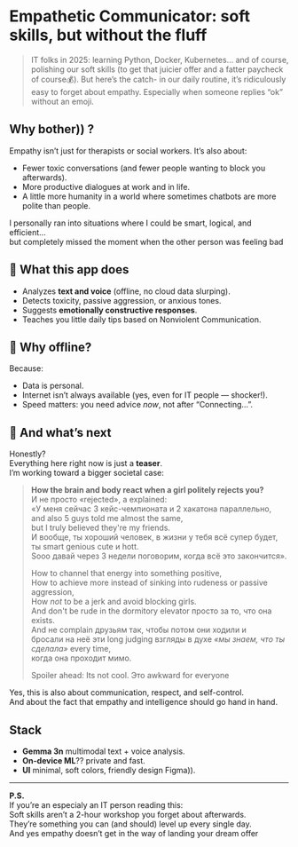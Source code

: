 # Empathetic Communicator: soft skills, but without the fluff

> IT folks in 2025: learning Python, Docker, Kubernetes… and of course, polishing our soft skills (to get that juicier offer and a fatter paycheck of course💰).
> But here’s the catch- in our daily routine, it’s ridiculously easy to forget about empathy. Especially when someone replies “ok” without an emoji.

## Why bother)) ?

Empathy isn’t just for therapists or social workers. It’s also about:
- Fewer toxic conversations (and fewer people wanting to block you afterwards).
- More productive dialogues at work and in life.
- A little more humanity in a world where sometimes chatbots are more polite than people.

I personally ran into situations where I could be smart, logical, and efficient…  
but completely missed the moment when the other person was feeling bad

## 📱 What this app does

- Analyzes **text and voice** (offline, no cloud data slurping).
- Detects toxicity, passive aggression, or anxious tones.
- Suggests **emotionally constructive responses**.
- Teaches you little daily tips based on Nonviolent Communication.

## 🚀 Why offline?

Because:
- Data is personal.
- Internet isn’t always available (yes, even for IT people — shocker!).
- Speed matters: you need advice *now*, not after “Connecting…”.

## 🧠 And what’s next

Honestly?  
Everything here right now is just a **teaser**.  
I’m working toward a bigger societal case:  

> **How the brain and body react when a girl politely rejects you?**  
> И не просто «rejected», а explained:  
> «У меня сейчас 3 кейс-чемпионата и 2 хакатона параллельно,  
> and also 5 guys told me almost the same,  
> but I truly believed they're my friends.  
> И вообще, ты хороший человек, в жизни у тебя всё супер будет,  
> ты smart genious cute и hott.  
> Sooo давай через 3 недели поговорим, когда всё это закончится».  
>   
> How to channel that energy into something positive,  
> How to achieve more instead of sinking into rudeness or passive aggression,  
> How *not* to be a jerk and avoid blocking girls.  
> And don't be rude in the dormitory elevator просто за то, что она exists.  
> And не complain друзьям так, чтобы потом они ходили и  
> бросали на неё эти long judging взгляды в духе *«мы знаем, что ты сделала»* every time,  
> когда она проходит мимо.  
>   
> Spoiler ahead: Its not cool. Это awkward for everyone

Yes, this is also about communication, respect, and self-control.  
And about the fact that empathy and intelligence should go hand in hand.

## Stack

- **Gemma 3n**  multimodal text + voice analysis.  
- **On-device ML**?? private and fast.  
- **UI** minimal, soft colors, friendly design Figma)).

---

**P.S.**  
If you’re an especialy an IT person reading this:  
Soft skills aren’t a 2-hour workshop you forget about afterwards.  
They’re something you can (and should) level up every single day.  
And yes empathy doesn’t get in the way of landing your dream offer
